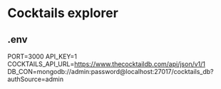 # Cocktails explorer

## .env

PORT=3000
API_KEY=1
COCKTAILS_API_URL=https://www.thecocktaildb.com/api/json/v1/1
DB_CON=mongodb://admin:password@localhost:27017/cocktails_db?authSource=admin